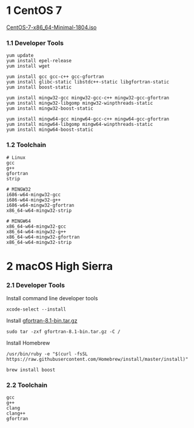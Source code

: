 # 1 CentOS 7

[CentOS-7-x86_64-Minimal-1804.iso](http://mirrors.ustc.edu.cn/centos/7/isos/x86_64/CentOS-7-x86_64-Minimal-1804.iso)

### 1.1 Developer Tools

    yum update
    yum install epel-release
    yum install wget

    yum install gcc gcc-c++ gcc-gfortran
    yum install glibc-static libstdc++-static libgfortran-static
    yum install boost-static

    yum install mingw32-gcc mingw32-gcc-c++ mingw32-gcc-gfortran
    yum install mingw32-libgomp mingw32-winpthreads-static
    yum install mingw32-boost-static

    yum install mingw64-gcc mingw64-gcc-c++ mingw64-gcc-gfortran
    yum install mingw64-libgomp mingw64-winpthreads-static
    yum install mingw64-boost-static

### 1.2 Toolchain

    # Linux
    gcc
    g++
    gfortran
    strip
    
    # MINGW32
    i686-w64-mingw32-gcc
    i686-w64-mingw32-g++
    i686-w64-mingw32-gfortran
    x86_64-w64-mingw32-strip
    
    # MINGW64
    x86_64-w64-mingw32-gcc
    x86_64-w64-mingw32-g++
    x86_64-w64-mingw32-gfortran
    x86_64-w64-mingw32-strip

# 2 macOS High Sierra

### 2.1 Developer Tools

Install command line developer tools

    xcode-select --install

Install [gfortran-8.1-bin.tar.gz](http://hpc.sourceforge.net/)

    sudo tar -zxf gfortran-8.1-bin.tar.gz -C /

Install Homebrew

    /usr/bin/ruby -e "$(curl -fsSL https://raw.githubusercontent.com/Homebrew/install/master/install)"
    
    brew install boost

### 2.2 Toolchain

    gcc
    g++
    clang
    clang++
    gfortran
